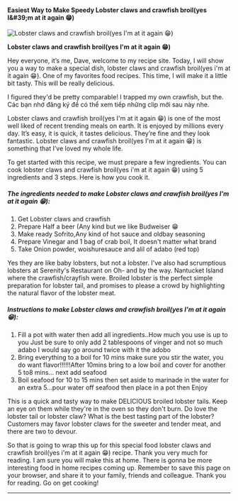             

#### Easiest Way to Make Speedy Lobster claws and crawfish broil(yes I&amp;#39;m at it again 😁)

![Lobster claws and crawfish broil(yes I'm at it again 😁)](https://img-global.cpcdn.com/recipes/afb9bcc87beea344/751x532cq70/lobster-claws-and-crawfish-broilyes-im-at-it-again-%f0%9f%98%81-recipe-main-photo.jpg)

**Lobster claws and crawfish broil(yes I'm at it again 😁)**

Hey everyone, it’s me, Dave, welcome to my recipe site. Today, I will show you a way to make a special dish, lobster claws and crawfish broil(yes i'm at it again 😁). One of my favorites food recipes. This time, I will make it a little bit tasty. This will be really delicious.

I figured they'd be pretty comparable! I trapped my own crawfish, but the. Các bạn nhớ đăng ký để có thể xem tiếp những clip mới sau này nhe.

Lobster claws and crawfish broil(yes I'm at it again 😁) is one of the most well liked of recent trending meals on earth. It is enjoyed by millions every day. It’s easy, it is quick, it tastes delicious. They’re fine and they look fantastic. Lobster claws and crawfish broil(yes I'm at it again 😁) is something that I’ve loved my whole life.

To get started with this recipe, we must prepare a few ingredients. You can cook lobster claws and crawfish broil(yes i'm at it again 😁) using 5 ingredients and 3 steps. Here is how you cook it.

##### The ingredients needed to make Lobster claws and crawfish broil(yes I'm at it again 😁):

1.  Get Lobster claws and crawfish
2.  Prepare Half a beer (Any kind but we like Budweiser 😁
3.  Make ready Sofrito,Any kind of hot sauce and oldbay seasoning
4.  Prepare Vinegar and 1 bag of crab boil, It doesn't matter what brand
5.  Take Onion powder, woishuresauce and alil of adabo (red top)

Yes they are like baby lobsters, but not a lobster. I've also had scrumptious lobsters at Serenity's Restaurant on Oh- and by the way. Nantucket Island where the crawfish/crayfish were. Broiled lobster is the perfect simple preparation for lobster tail, and promises to please a crowd by highlighting the natural flavor of the lobster meat.

##### Instructions to make Lobster claws and crawfish broil(yes I'm at it again 😁):

1.  Fill a pot with water then add all ingredients..How much you use is up to you Just be sure to only add 2 tablespoons of vinger and not so much adabo I would say go around twice with it the adobo
2.  Bring everything to a boil for 10 mins make sure you stir the water, you do want flavor!!!!!!After 10mins bring to a low boil and cover for another 5 to8 mins… next add seafood
3.  Boil seafood for 10 to 15 mins then set aside to marinade in the water for an extra 5…pour water off seafood then place in a pot then Enjoy

This is a quick and tasty way to make DELICIOUS broiled lobster tails. Keep an eye on them while they're in the oven so they don't burn. Do love the lobster tail or lobster claw? What is the best tasting part of the lobster? Customers may favor lobster claws for the sweeter and tender meat, and there are two to devour.

So that is going to wrap this up for this special food lobster claws and crawfish broil(yes i'm at it again 😁) recipe. Thank you very much for reading. I am sure you will make this at home. There is gonna be more interesting food in home recipes coming up. Remember to save this page on your browser, and share it to your family, friends and colleague. Thank you for reading. Go on get cooking!

* * *